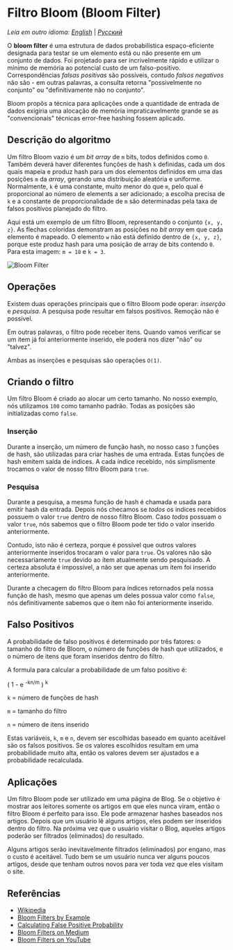 # Filtro Bloom (Bloom Filter)

_Leia em outro idioma:_
[_English_](README.md) | [_Русский_](README.ru-RU.md) 

O **bloom filter** é uma estrutura de dados probabilística
espaço-eficiente designada para testar se um elemento está
ou não presente em um conjunto de dados. Foi projetado para ser
incrivelmente rápido e utilizar o mínimo de memória ao 
potencial custo de um falso-positivo. Correspondências 
_falsas positivas_ são possíveis, contudo _falsos negativos_ 
não são - em outras palavras, a consulta retorna 
"possivelmente no conjunto" ou "definitivamente não no conjunto".

Bloom propôs a técnica para aplicações onde a quantidade 
de entrada de dados exigiria uma alocação de memória
impraticavelmente grande se as "convencionais" técnicas
error-free hashing fossem aplicado.

## Descrição do algoritmo

Um filtro Bloom vazio é um _bit array_ de `m` bits, todos
definidos como `0`. Também deverá haver diferentes funções
de hash `k` definidas, cada um dos quais mapeia e produz hash
para um dos elementos definidos em uma das posições `m` da
 _array_, gerando uma distribuição aleatória e uniforme.
Normalmente, `k` é uma constante, muito menor do que `m`,
pelo qual é proporcional ao número de elements a ser adicionado;
a escolha precisa de `k` e a constante de proporcionalidade de `m`
são determinadas pela taxa de falsos positivos planejado do filtro.

Aqui está um exemplo de um filtro Bloom, representando o
conjunto `{x, y, z}`. As flechas coloridas demonstram as
posições no _bit array_ em que cada elemento é mapeado.
O elemento `w` não está definido dentro de `{x, y, z}`,
porque este produz hash para uma posição de array de bits
contendo `0`. Para esta imagem: `m = 18` e `k = 3`.

![Bloom Filter](https://upload.wikimedia.org/wikipedia/commons/a/ac/Bloom_filter.svg)

## Operações

Existem duas operações principais que o filtro Bloom pode operar:
_inserção_ e _pesquisa_. A pesquisa pode resultar em falsos
positivos. Remoção não é possível.

Em outras palavras, o filtro pode receber itens. Quando
vamos verificar se um item já foi anteriormente
inserido, ele poderá nos dizer "não" ou "talvez".

Ambas as inserções e pesquisas são operações `O(1)`.

## Criando o filtro

Um filtro Bloom é criado ao alocar um certo tamanho.
No nosso exemplo, nós utilizamos `100` como tamanho padrão.
Todas as posições são initializadas como `false`.

### Inserção

Durante a inserção, um número de função hash, no nosso caso `3`
funções de hash, são utilizadas para criar hashes de uma entrada.
Estas funções de hash emitem saída de índices. A cada índice
recebido, nós simplismente trocamos o valor de nosso filtro
Bloom para `true`.

### Pesquisa

Durante a pesquisa, a mesma função de hash é chamada
e usada para emitir hash da entrada. Depois nós checamos
se _todos_ os indices recebidos possuem o valor `true`
dentro de nosso filtro Bloom. Caso _todos_ possuam o valor
`true`, nós sabemos que o filtro Bloom pode ter tido
o valor inserido anteriormente.

Contudo, isto não é certeza, porque é possível que outros
valores anteriormente inseridos trocaram o valor para `true`.
Os valores não são necessariamente `true` devido ao ítem
atualmente sendo pesquisado. A certeza absoluta é impossível,
a não ser que apenas um item foi inserido anteriormente.

Durante a checagem do filtro Bloom para índices retornados
pela nossa função de hash, mesmo que apenas um deles possua
valor como `false`, nós definitivamente sabemos que o ítem
não foi anteriormente inserido.

## Falso Positivos

A probabilidade de falso positivos é determinado por
três fatores: o tamanho do filtro de Bloom, o número de 
funções de hash que utilizados, e o número de itens que
foram inseridos dentro do filtro.

A formula para calcular a probabilidade de um falso positivo é:

( 1 - e <sup>-kn/m</sup> ) <sup>k</sup>

`k` = número de funções de hash

`m` = tamanho do filtro

`n` = número de itens inserido

Estas variáveis, `k`, `m` e `n`, devem ser escolhidas baseado
em quanto aceitável são os falsos positivos. Se os valores
escolhidos resultam em uma probabilidade muito alta, então
os valores devem ser ajustados e a probabilidade recalculada.

## Aplicações

Um filtro Bloom pode ser utilizado em uma página de Blog.
Se o objetivo é mostrar aos leitores somente os artigos
em que eles nunca viram, então o filtro Bloom é perfeito 
para isso. Ele pode armazenar hashes baseados nos artigos.
Depois que um usuário lê alguns artigos, eles podem ser
inseridos dentro do filtro. Na próxima vez que o usuário
visitar o Blog, aqueles artigos poderão ser filtrados (eliminados) 
do resultado.

Alguns artigos serão inevitavelmente filtrados (eliminados) 
por engano, mas o custo é aceitável. Tudo bem se um usuário nunca
ver alguns poucos artigos, desde que tenham outros novos
para ver toda vez que eles visitam o site. 


## Referências

- [Wikipedia](https://en.wikipedia.org/wiki/Bloom_filter)
- [Bloom Filters by Example](http://llimllib.github.io/bloomfilter-tutorial/)
- [Calculating False Positive Probability](https://hur.st/bloomfilter/?n=4&p=&m=18&k=3)
- [Bloom Filters on Medium](https://blog.medium.com/what-are-bloom-filters-1ec2a50c68ff)
- [Bloom Filters on YouTube](https://www.youtube.com/watch?v=bEmBh1HtYrw)
